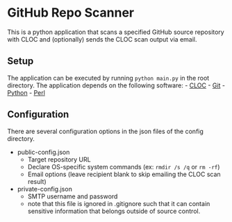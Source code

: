 # GitHub Repo Scanner

This is a python application that scans a specified GitHub source repository with CLOC and (optionally) sends the CLOC scan output via email.

## Setup
The application can be executed by running `python main.py` in the root directory.
The application depends on the following software:
    - [CLOC](http://cloc.sourceforge.net/)
    - [Git](https://www.python.org/)
    - [Python](https://git-scm.com/)
    - [Perl](https://www.perl.org/)
    
## Configuration
There are several configuration options in the json files of the config directory. 
- public-config.json
    - Target repository URL
    - Declare OS-specific system commands (ex: `rmdir /s /q` or `rm -rf`)
    - Email options (leave recipient blank to skip emailing the CLOC scan result)
- private-config.json 
    - SMTP username and password
    - note that this file is ignored in .gitignore such that it can contain sensitive information that belongs outside of source control.
